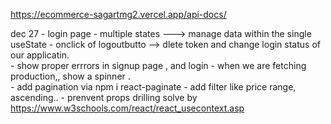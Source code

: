 https://ecommerce-sagartmg2.vercel.app/api-docs/



dec 27
    - login page - multiple states ---> manage data within the single useState 
    - onclick of logoutbutto --> dlete token and change login status of our applicatin.  
    - show proper errrors in signup page , and login 
    - when we are fetching production,, show a spinner .  
    - add pagination via npm i react-paginate 
    - add  filter like price range, ascending.. 
    - prenvent props drilling solve by https://www.w3schools.com/react/react_usecontext.asp